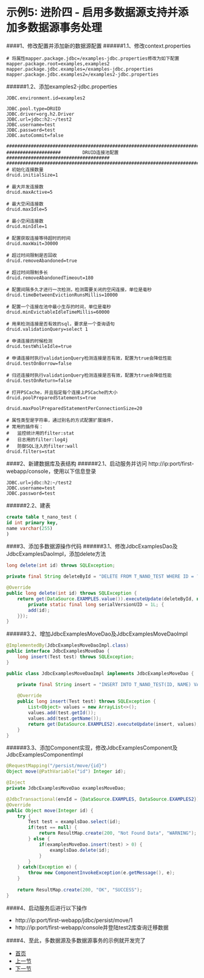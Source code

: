 示例5: 进阶四 - 启用多数据源支持并添加多数据源事务处理
====

####1、修改配置并添加新的数据源配置
######1.1、修改context.properties
```properties
# 将属性mapper.package.jdbc=/examples-jdbc.properties修改为如下配置
mapper.package.root=examples,examples2
mapper.package.jdbc.examples=/examples-jdbc.properties
mapper.package.jdbc.examples2=/examples2-jdbc.properties
```
######1.2、添加examples2-jdbc.properties
```properties
JDBC.environment.id=examples2

JDBC.pool.type=DRUID
JDBC.driver=org.h2.Driver
JDBC.url=jdbc:h2:~/test2
JDBC.username=test
JDBC.password=test
JDBC.autoCommit=false

#######################################################################################
####################        DRUID连接池配置        ######################################
#######################################################################################
# 初始化连接数量
druid.initialSize=1

# 最大并发连接数
druid.maxActive=5

# 最大空闲连接数
druid.maxIdle=5

# 最小空闲连接数
druid.minIdle=1

# 配置获取连接等待超时的时间
druid.maxWait=30000

# 超过时间限制是否回收 
druid.removeAbandoned=true

# 超过时间限制多长 
druid.removeAbandonedTimeout=180

# 配置间隔多久才进行一次检测，检测需要关闭的空闲连接，单位是毫秒 
druid.timeBetweenEvictionRunsMillis=10000

# 配置一个连接在池中最小生存的时间，单位是毫秒
druid.minEvictableIdleTimeMillis=60000

# 用来检测连接是否有效的sql，要求是一个查询语句
druid.validationQuery=select 1

# 申请连接的时候检测
druid.testWhileIdle=true

# 申请连接时执行validationQuery检测连接是否有效，配置为true会降低性能
druid.testOnBorrow=false

# 归还连接时执行validationQuery检测连接是否有效，配置为true会降低性能
druid.testOnReturn=false

# 打开PSCache，并且指定每个连接上PSCache的大小
druid.poolPreparedStatements=true

druid.maxPoolPreparedStatementPerConnectionSize=20

# 属性类型是字符串，通过别名的方式配置扩展插件，
# 常用的插件有： 
#	监控统计用的filter:stat 
#	日志用的filter:log4j  
# 	防御SQL注入的filter:wall
druid.filters=stat
```

####2、新建数据库及表结构
######2.1、启动服务并访问 http://ip:port/first-webapp/console，使用以下信息登录
```properties
JDBC.url=jdbc:h2:~/test2
JDBC.username=test
JDBC.password=test
```
######2.2、建表
```sql
create table t_nano_test (
id int primary key,
name varchar(255)
)
```

####3、添加多数据源操作代码
######3.1、修改JdbcExamplesDao及JdbcExamplesDaoImpl，添加delete方法
```java
long delete(int id) throws SQLException;
```
```java
private final String deleteById = "DELETE FROM T_NANO_TEST WHERE ID = ? ";

@Override
public long delete(int id) throws SQLException {
	return get(DataSource.EXAMPLES.value()).executeUpdate(deleteById, new ArrayList<Object>() {
		private static final long serialVersionUID = 1L; { 
		add(id); 
	}});
}
```
######3.2、增加JdbcExamplesMoveDao及JdbcExamplesMoveDaoImpl
```java
@ImplementedBy(JdbcExamplesMoveDaoImpl.class)
public interface JdbcExamplesMoveDao { 
	long insert(Test test) throws SQLException;
}
```
```java
public class JdbcExamplesMoveDaoImpl implements JdbcExamplesMoveDao {

	private final String insert = "INSERT INTO T_NANO_TEST(ID, NAME) VALUES (?, ?) ";
	
	@Override
	public long insert(Test test) throws SQLException {
		List<Object> values = new ArrayList<>();
		values.add(test.getId());
		values.add(test.getName());
		return get(DataSource.EXAMPLES2).executeUpdate(insert, values);
	}
}
```
######3.3、添加Component实现，修改JdbcExamplesComponent及JdbcExamplesComponentImpl
```java
@RequestMapping("/persist/move/{id}")
Object move(@PathVariable("id") Integer id);
```
```java
@Inject
private JdbcExamplesMoveDao examplesMoveDao;

@JdbcTransactional(envId = {DataSource.EXAMPLES, DataSource.EXAMPLES2})
@Override
public Object move(Integer id) {
	try {
		Test test = examplsDao.select(id);
		if(test == null) {
			return ResultMap.create(200, "Not Found Data", "WARNING");
		} else {
			if(examplesMoveDao.insert(test) > 0) {
				examplsDao.delete(id);
			}
		}
	} catch(Exception e) {
		throw new ComponentInvokeException(e.getMessage(), e);
	}
	
	return ResultMap.create(200, "OK", "SUCCESS");
}
```

####4、启动服务后进行以下操作
* http://ip:port/first-webapp/jdbc/persist/move/1
* http://ip:port/first-webapp/console并登陆test2库查询迁移数据

####4、至此，多数据源及多数据源事务的示例就开发完了

- [首页](https://github.com/nano-projects/nano-framework/blob/master/README.md)
- [上一节](examples-03.md)
- [下一节](examples-05.md)

